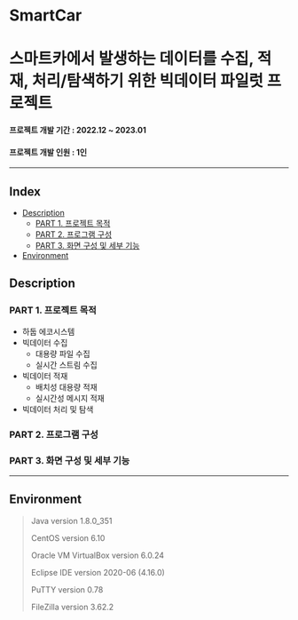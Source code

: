 # SmartCar
# 스마트카에서 발생하는 데이터를 수집, 적재, 처리/탐색하기 위한 빅데이터 파일럿 프로젝트
#### 프로젝트 개발 기간 : 2022.12 ~ 2023.01
#### 프로젝트 개발 인원 : 1인
-----------------------
## Index
- [Description](https://github.com/deldu1337/SmartCar/blob/main/README.md#description)
  - [PART 1. 프로젝트 목적](https://github.com/deldu1337/SmartCar/blob/main/README.md#part-1-%ED%94%84%EB%A1%9C%EC%A0%9D%ED%8A%B8-%EB%AA%A9%EC%A0%81)
  - [PART 2. 프로그램 구성](https://github.com/deldu1337/Coin/blob/main/README.md#part-2-%ED%94%84%EB%A1%9C%EA%B7%B8%EB%9E%A8-%EA%B5%AC%EC%84%B1)
  - [PART 3. 화면 구성 및 세부 기능](https://github.com/deldu1337/Coin/blob/main/README.md#part-3-%ED%99%94%EB%A9%B4-%EA%B5%AC%EC%84%B1-%EB%B0%8F-%EC%84%B8%EB%B6%80-%EA%B8%B0%EB%8A%A5)
- [Environment](https://github.com/deldu1337/SmartCar/blob/main/README.md#environment)
## Description

### PART 1. 프로젝트 목적
 - 하둡 에코시스템
 - 빅데이터 수집
   - 대용량 파일 수집
   - 실시간 스트림 수집
 - 빅데이터 적재
   - 배치성 대용량 적재
   - 실시간성 메시지 적재
 - 빅데이터 처리 및 탐색
 
### PART 2. 프로그램 구성



### PART 3. 화면 구성 및 세부 기능

-----------------------
## Environment

> Java version 1.8.0_351
> 
> CentOS version 6.10
> 
> Oracle VM VirtualBox version 6.0.24
>
> Eclipse IDE version 2020-06 (4.16.0)
>
> PuTTY version 0.78
>
> FileZilla version 3.62.2
